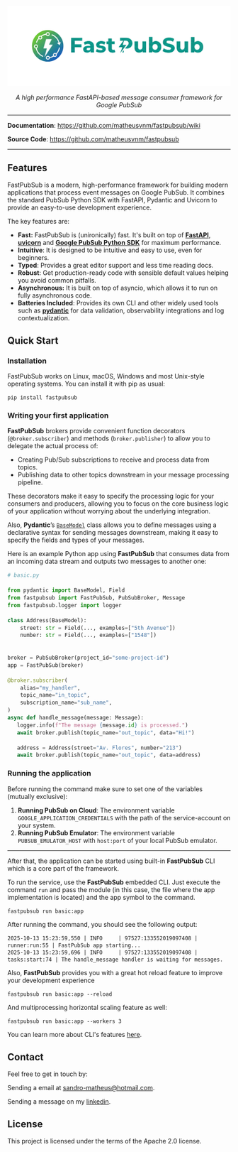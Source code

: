 <p align="center">
  <a href="https://github.com/matheusvnm/fastpubsub"><img src="https://github.com/matheusvnm/fastpubsub/blob/dev/docs/logo.png" alt="FastPubSub"></a>
</p>

<p align="center">
    <em>A high performance FastAPI-based message consumer framework for Google PubSub</em>
</p>


---


**Documentation**: <a href="https://github.com/matheusvnm/fastpubsub/wiki" target="_blank">https://github.com/matheusvnm/fastpubsub/wiki</a>

**Source Code**: <a href="https://github.com/matheusvnm/fastpubsub" target="_blank">https://github.com/matheusvnm/fastpubsub</a>

---

## Features


FastPubSub is a modern, high-performance framework for building modern applications that process event messages on Google PubSub. It combines the standard PubSub Python SDK with FastAPI, Pydantic and Uvicorn to provide an easy-to-use development experience.

The key features are:

- **Fast:** FastPubSub is (unironically) fast. It's built on top of [**FastAPI**](https://fastapi.tiangolo.com/), [**uvicorn**](https://uvicorn.dev/) and [**Google PubSub Python SDK**](https://github.com/googleapis/python-pubsub) for maximum performance.
- **Intuitive**: It is designed to be intuitive and easy to use, even for beginners.
- **Typed**: Provides a great editor support and less time reading docs.
- **Robust**: Get production-ready code with sensible default values helping you avoid common pitfalls.
- **Asynchronous:** It is built on top of asyncio, which allows it to run on fully asynchronous code.
- **Batteries Included**: Provides its own CLI and other widely used tools such as [**pydantic**](https://docs.pydantic.dev/) for data validation, observability integrations and log contextualization.



## Quick Start

### Installation

FastPubSub works on Linux, macOS, Windows and most Unix-style operating systems. You can install it with pip as usual:

```shell
pip install fastpubsub
```

### Writing your first application

**FastPubSub** brokers provide convenient function decorators (`@broker.subscriber`) and methods (`broker.publisher`) to allow you to delegate the actual process of:

- Creating Pub/Sub subscriptions to receive and process data from topics.
- Publishing data to other topics downstream in your message processing pipeline.

These decorators make it easy to specify the processing logic for your consumers and producers, allowing you to focus on the core business logic of your application without worrying about the underlying integration.

Also, **Pydantic**’s [`BaseModel`](https://docs.pydantic.dev/usage/models/) class allows you to define messages using a declarative syntax for sending messages downstream, making it easy to specify the fields and types of your messages.

Here is an example Python app using **FastPubSub** that consumes data from an incoming data stream and outputs two messages to another one:


```python
# basic.py

from pydantic import BaseModel, Field
from fastpubsub import FastPubSub, PubSubBroker, Message
from fastpubsub.logger import logger

class Address(BaseModel):
    street: str = Field(..., examples=["5th Avenue"])
    number: str = Field(..., examples=["1548"])


broker = PubSubBroker(project_id="some-project-id")
app = FastPubSub(broker)

@broker.subscriber(
    alias="my_handler",
    topic_name="in_topic",
    subscription_name="sub_name",
)
async def handle_message(message: Message):
   logger.info(f"The message {message.id} is processed.")
   await broker.publish(topic_name="out_topic", data="Hi!")

   address = Address(street="Av. Flores", number="213")
   await broker.publish(topic_name="out_topic", data=address)
```



### Running the application

Before running the command make sure to set one of the variables (mutually exclusive):

1. **Running PubSub on Cloud**: The environment variable  `GOOGLE_APPLICATION_CREDENTIALS` with the path of the service-account on your system.
2. **Running PubSub Emulator**: The environment variable `PUBSUB_EMULATOR_HOST` with `host:port` of your local PubSub emulator.


---

After that, the application can be started using built-in **FastPubSub** CLI which is a core part of the framework.

To run the service, use the **FastPubSub** embedded CLI. Just execute the command ``run`` and pass the module (in this case, the file where the app implementation is located) and the app symbol to the command.

```bash
fastpubsub run basic:app
```

After running the command, you should see the following output:


``` shell
2025-10-13 15:23:59,550 | INFO     | 97527:133552019097408 | runner:run:55 | FastPubSub app starting...
2025-10-13 15:23:59,696 | INFO     | 97527:133552019097408 | tasks:start:74 | The handle_message handler is waiting for messages.
```

Also, **FastPubSub** provides you with a great hot reload feature to improve your development experience

``` shell
fastpubsub run basic:app --reload
```

And multiprocessing horizontal scaling feature as well:

``` shell
fastpubsub run basic:app --workers 3
```

You can learn more about CLI's features [here](https://github.com/matheusvnm/fastpubsub/wiki/Command-Line-Interface-(CLI)).


## Contact

Feel free to get in touch by:

Sending a email at sandro-matheus@hotmail.com.

Sending a message on my [linkedin](www.linkedin.com/in/matheusvnm).


## License
This project is licensed under the terms of the Apache 2.0 license.
